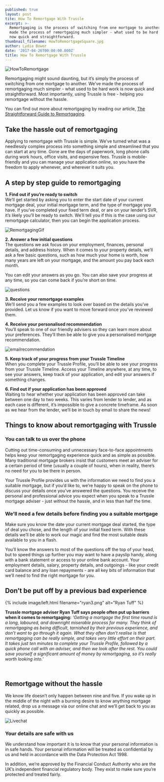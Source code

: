 ```yaml
---
published: true
layout: post
tite: How To Remortgage With Trussle
excerpt: >-
  Remortgaging is the process of switching from one mortgage to another. We’ve
  made the process of remortgaging much simpler - what used to be hard work is
  now quick and straightforward.
thumbnail_filename: HowToRemortgageSquare.jpg
author: Lydia Bower
date: '2017-04-26T00:00:00.000Z'
title: How To Remortgage With Trussle
---
```

![HowToRemortgage]({{site.baseurl}}/images/post_images/HowToRemortgage.jpg)

Remortgaging might sound daunting, but it’s simply the process of switching from one mortgage to another. We’ve made the process of remortgaging much simpler - what used to be hard work is now quick and straightforward. Most importantly, using Trussle is free - helping you remortgage without the hassle. 
 
You can find out more about remortgaging by reading our article, [The Straightforward Guide to Remortgaging](https://trussle.com/blog/the-straightforward-guide-to-remortgaging).

## Take the hassle out of remortgaging  

Applying to remortgage with Trussle is simple. We’ve turned what was a needlessly complex process into something simple and streamlined that you can start at any time. Gone are the days of paperwork, long phone calls during work hours, office visits, and expensive fees. Trussle is mobile-friendly and you can manage your application online, so you have the freedom to apply whenever, and wherever it suits you. 

## A step by step guide to remortgaging

**1. Find out if you’re ready to switch**  
We’ll get started by asking you to enter the start date of your current mortgage deal, your initial mortgage term, and the type of mortgage you have. If you’ve completed your fixed term deal, or are on your lender’s SVR, it’s likely you’ll be ready to switch. We’ll tell you if this is the case using our remortgage calculator, then you can begin the application process.

![RemortgagingGif]({{site.baseurl}}/images/post_images/remo.gif)

**2. Answer a few initial questions**  
The questions we ask focus on your employment, finances, personal details, and address history. When it comes to your property details, we’ll ask a few basic questions, such as how much your home is worth, how many years are left on your mortgage, and the amount you pay back each month. 

You can edit your answers as you go. You can also save your progress at any time, so you can come back if you’re short on time.

![questions]({{site.baseurl}}/images/post_images/income_profile.gif)

**3. Receive your remortgage examples**  
We’ll send you a few examples to look over based on the details you’ve provided. Let us know if you want to move forward once you’ve reviewed them. 

**4. Receive your personalised recommendation**  
You’ll speak to one of our friendly advisers so they can learn more about your preferences. They’ll then be able to give you a personalised mortgage recommendation. 

![emailrecommendation]({{site.baseurl}}/images/post_images/recommendation_email.png)

**5. Keep track of your progress from your Trussle Timeline**  
When you complete your Trussle Profile, you’ll be able to see your progress from your Trussle Timeline. Access your Timeline anywhere, at any time, to see your answers, keep track of your application, and edit your answers if something changes.

**6. Find out if your application has been approved**  
Waiting to hear whether your application has been approved can take between one day to two weeks. This varies from lender to lender, and as each case is different, it’s impossible to give a concrete timeframe. As soon as we hear from the lender, we’ll be in touch by email to share the news!  


## Things to know about remortgaging with Trussle 

### You can talk to us over the phone
Cutting out time-consuming and unnecessary face-to-face appointments helps keep your remortgaging experience quick and as simple as possible. Many traditional mortgage brokers insist that customers meet an adviser for a certain period of time (usually a couple of hours), when in reality, there’s no need for you to be there in person. 

Your Trussle Profile provides us with the information we need to find you a suitable mortgage, but if you’d like to, we’re happy to speak on the phone to discuss your details once you’ve answered the questions. You receive the personal and professional advice you expect when you speak to a Trussle mortgage adviser - just without the hassle, and in less than half the time. 

### We’ll need a few details before finding you a suitable mortgage
Make sure you know the date your current mortgage deal started, the type of deal you chose, and the length of your initial fixed term. With these details we’ll be able to work our magic and find the most suitable deals available to you in a flash. 

You’ll know the answers to most of the questions off the top of your head, but to speed things up further you may want to have a payslip handy, along with a bank statement or access to your online bank account. Your employment details, salary, property details, and outgoings - like your credit card balance and any loan repayments - are all key bits of information that we’ll need to find the right mortgage for you. 


## Don’t be put off by a previous bad experience 

{% include image/left.html filename="ryan3.png" alt="Ryan Tuff" %}

**Trussle mortgage adviser Ryan Tuff says people often put up barriers when it comes to remortgaging:** _‘Getting a mortgage the first time round is a long, laboured, and downright miserable process for many. They think of remortgaging as being difficult, tarnished by their previous experience, and don’t want to go through it again. What they often don’t realise is that remortgaging can be really simple, and takes very little effort on their part. It takes just ten minutes to complete your Trussle Profile, followed by a quick phone call with an adviser, and then we look after the rest. You could save yourself a significant amount of money by remortgaging, so it’s really worth looking into.’_

<br/>

## Remortgage without the hassle 

We know life doesn’t only happen between nine and five. If you wake up in the middle of the night with a burning desire to know anything mortgage related, drop us a message via our online chat and we’ll get back to you as quickly as possible.   

![Livechat]({{site.baseurl}}/images/post_images/livechat.gif)

### Your details are safe with us
We understand how important it is to know that your personal information is in safe hands. Your personal information will be treated as confidential by us and held in accordance with the Data Protection Act 1998.

In addition, we’re approved by the Financial Conduct Authority who are the UK’s independent financial regulatory body. They exist to make sure you’re protected and treated fairly.
